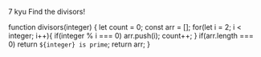 7 kyu
Find the divisors!

function divisors(integer) {
  let count = 0;
  const arr = [];
  for(let i = 2; i < integer; i++){
    if(integer % i === 0)
     arr.push(i);
     count++;
  }
  if(arr.length === 0) return `${integer} is prime`;
  return arr;
  }
